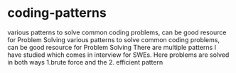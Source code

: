 # coding-patterns
various patterns to solve common coding problems, can be good resource for Problem Solving
various patterns to solve common coding problems, can be good resource for Problem Solving There are multiple patterns I have studied which comes in interview for SWEs. 
Here problems are solved in both ways 1.brute force and the 2. efficient pattern 
